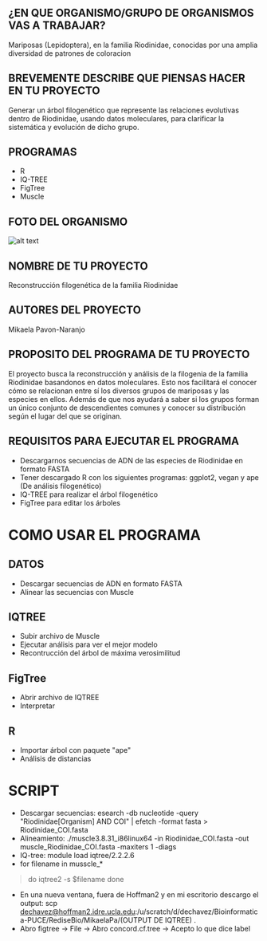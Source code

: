 ## ¿EN QUE ORGANISMO/GRUPO DE ORGANISMOS VAS A TRABAJAR?
Mariposas (Lepidoptera), en la familia Riodinidae, conocidas por una amplia
diversidad de patrones de coloracion


## BREVEMENTE DESCRIBE QUE PIENSAS HACER EN TU PROYECTO
Generar un árbol filogenético que represente las relaciones evolutivas dentro de Riodinidae, usando datos moleculares, para clarificar la sistemática y evolución de dicho grupo.


## PROGRAMAS
* R
* IQ-TREE
* FigTree
* Muscle


## FOTO DEL ORGANISMO 
![alt text](https://upload.wikimedia.org/wikipedia/commons/c/c4/Brauner_W%C3%BCrfelfalter_%28Hamearis_lucina%29_02.jpg)

## NOMBRE DE TU PROYECTO
Reconstrucción filogenética de la familia Riodinidae

## AUTORES DEL PROYECTO
Mikaela Pavon-Naranjo

## PROPOSITO DEL PROGRAMA DE TU PROYECTO
El proyecto busca la reconstrucción y análisis de la filogenia de la familia Riodinidae basandonos en datos moleculares. Esto nos facilitará el conocer cómo se relacionan entre sí los diversos grupos de mariposas y las especies en ellos. Además de que nos ayudará a saber si los grupos forman un único conjunto de descendientes comunes y conocer su distribución según el lugar del que se originan.

## REQUISITOS PARA EJECUTAR EL PROGRAMA
* Descargarnos secuencias de ADN de las especies de Riodinidae en formato FASTA
* Tener descargado R con los siguientes programas: ggplot2, vegan y ape (De análisis filogenético)
* IQ-TREE para realizar el árbol filogenético
* FigTree para editar los árboles



# COMO USAR EL PROGRAMA
## DATOS
* Descargar secuencias de ADN en formato FASTA
* Alinear las secuencias con Muscle

## IQTREE
* Subir archivo de Muscle
* Ejecutar análisis para ver el mejor modelo
* Recontrucción del árbol de máxima verosimilitud

## FigTree
* Abrir archivo de IQTREE
* Interpretar

## R
* Importar árbol con paquete "ape"
* Análisis de distancias

# SCRIPT
* Descargar secuencias: esearch -db nucleotide -query "Riodinidae[Organism] AND COI" | efetch -format fasta > Riodinidae_COI.fasta
* Alineamiento: ./muscle3.8.31_i86linux64 -in Riodinidae_COI.fasta -out muscle_Riodinidae_COI.fasta -maxiters 1 -diags
* IQ-tree: module load iqtree/2.2.2.6
* for filename in musscle_*
> do
> iqtree2 -s $filename
> done 
* En una nueva ventana, fuera de Hoffman2 y en mi escritorio descargo el output:  scp dechavez@hoffman2.idre.ucla.edu:/u/scratch/d/dechavez/Bioinformatica-PUCE/RediseBio/MikaelaPa/(OUTPUT DE IQTREE) .
* Abro figtree → File → Abro concord.cf.tree → Acepto lo que dice label


